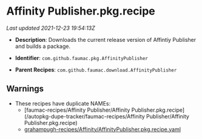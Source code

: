 # Affinity Publisher.pkg.recipe

_Last updated 2021-12-23 19:54:13Z_

- **Description**: Downloads the current release version of Affintiy Publisher and builds a package.

- **Identifier**: `com.github.faumac.pkg.AffinityPublisher`

- **Parent Recipes**: `com.github.faumac.download.AffinityPublisher`
## Warnings

- These recipes have duplicate NAMEs:
    - [faumac-recipes/Affinity Publisher/Affinity Publisher.pkg.recipe](/autopkg-dupe-tracker/faumac-recipes/Affinity Publisher/Affinity Publisher.pkg.recipe)
    - [grahampugh-recipes/Affinity/AffinityPublisher.pkg.recipe.yaml](/autopkg-dupe-tracker/grahampugh-recipes/Affinity/AffinityPublisher.pkg.recipe.yaml)
